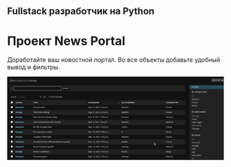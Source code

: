 ## Fullstack разработчик на Python

# Проект News Portal

Доработайте ваш новостной портал. Во все объекты добавьте удобный вывод и фильтры.

![Screenshot](./D11.png)

